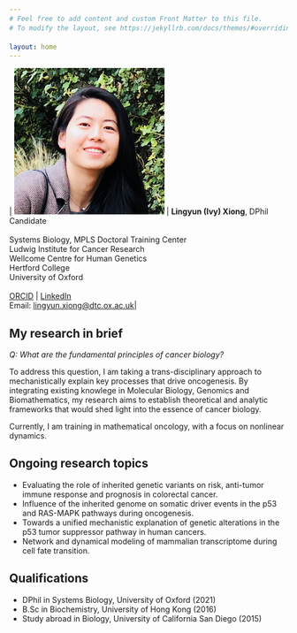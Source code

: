 ```yaml
---
# Feel free to add content and custom Front Matter to this file.
# To modify the layout, see https://jekyllrb.com/docs/themes/#overriding-theme-defaults

layout: home
---
```


| ![profile](/images/profile_ivy.png) | **Lingyun (Ivy) Xiong**, DPhil Candidate <br /> <br /> Systems Biology, MPLS Doctoral Training Center <br /> Ludwig Institute for Cancer Research <br /> Wellcome Centre for Human Genetics <br /> Hertford College <br /> University of Oxford <br /> <br /> [ORCID](https://orcid.org/0000-0003-4594-4120) \| [LinkedIn](https://www.linkedin.com/in/lingyun-ivy-xiong-48975b97/) <br /> Email: [lingyun.xiong@dtc.ox.ac.uk](mailto:lingyun.xiong@dtc.ox.ac.uk)|

## **My research in brief**

*Q: What are the fundamental principles of cancer biology?* 

To address this question, I am taking a trans-disciplinary approach to mechanistically explain key processes that drive oncogenesis. By integrating existing knowlege in Molecular Biology, Genomics and Biomathematics, my research aims to establish theoretical and analytic frameworks that would shed light into the essence of cancer biology. 

Currently, I am training in mathematical oncology, with a focus on nonlinear dynamics.


## **Ongoing research topics**
- Evaluating the role of inherited genetic variants on risk, anti-tumor immune response and prognosis in colorectal cancer.
- Influence of the inherited genome on somatic driver events in the p53 and RAS-MAPK pathways during oncogenesis. 
- Towards a unified mechanistic explanation of genetic alterations in the p53 tumor suppressor pathway in human cancers. 
- Network and dynamical modeling of mammalian transcriptome during cell fate transition. 


## **Qualifications** 
* DPhil in Systems Biology, University of Oxford (2021)
* B.Sc in Biochemistry, University of Hong Kong (2016) 
* Study abroad in Biology, University of California San Diego (2015)



